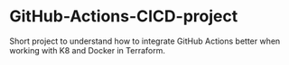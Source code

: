 # GitHub-Actions-CICD-project
Short project to understand how to integrate GitHub Actions better when working with K8 and Docker in Terraform.
